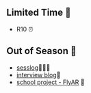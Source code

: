 ## Limited Time 🍖
- R10 ⏰

## Out of Season 🍁
- [sesslog](/sess-log)🧘🏻‍♂️
- [interview blog](/izea-blog/)📓
- [school project - FlyAR](/FlyAR/) 🚁
